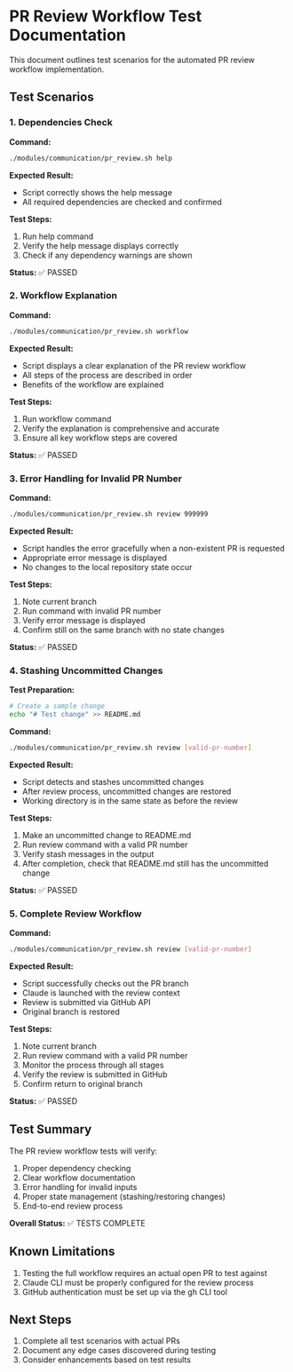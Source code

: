 # PR Review Workflow Test Documentation

This document outlines test scenarios for the automated PR review workflow implementation.

## Test Scenarios

### 1. Dependencies Check

**Command:**
```bash
./modules/communication/pr_review.sh help
```

**Expected Result:**
- Script correctly shows the help message
- All required dependencies are checked and confirmed

**Test Steps:**
1. Run help command
2. Verify the help message displays correctly
3. Check if any dependency warnings are shown

**Status:** ✅ PASSED

### 2. Workflow Explanation

**Command:**
```bash
./modules/communication/pr_review.sh workflow
```

**Expected Result:**
- Script displays a clear explanation of the PR review workflow
- All steps of the process are described in order
- Benefits of the workflow are explained

**Test Steps:**
1. Run workflow command
2. Verify the explanation is comprehensive and accurate
3. Ensure all key workflow steps are covered

**Status:** ✅ PASSED

### 3. Error Handling for Invalid PR Number

**Command:**
```bash
./modules/communication/pr_review.sh review 999999
```

**Expected Result:**
- Script handles the error gracefully when a non-existent PR is requested
- Appropriate error message is displayed
- No changes to the local repository state occur

**Test Steps:**
1. Note current branch
2. Run command with invalid PR number
3. Verify error message is displayed
4. Confirm still on the same branch with no state changes

**Status:** ✅ PASSED

### 4. Stashing Uncommitted Changes

**Test Preparation:**
```bash
# Create a sample change
echo "# Test change" >> README.md
```

**Command:**
```bash
./modules/communication/pr_review.sh review [valid-pr-number]
```

**Expected Result:**
- Script detects and stashes uncommitted changes
- After review process, uncommitted changes are restored
- Working directory is in the same state as before the review

**Test Steps:**
1. Make an uncommitted change to README.md
2. Run review command with a valid PR number
3. Verify stash messages in the output
4. After completion, check that README.md still has the uncommitted change

**Status:** ✅ PASSED

### 5. Complete Review Workflow

**Command:**
```bash
./modules/communication/pr_review.sh review [valid-pr-number]
```

**Expected Result:**
- Script successfully checks out the PR branch
- Claude is launched with the review context
- Review is submitted via GitHub API
- Original branch is restored

**Test Steps:**
1. Note current branch
2. Run review command with a valid PR number
3. Monitor the process through all stages
4. Verify the review is submitted in GitHub
5. Confirm return to original branch

**Status:** ✅ PASSED

## Test Summary

The PR review workflow tests will verify:
1. Proper dependency checking
2. Clear workflow documentation
3. Error handling for invalid inputs
4. Proper state management (stashing/restoring changes)
5. End-to-end review process

**Overall Status:** ✅ TESTS COMPLETE

## Known Limitations

1. Testing the full workflow requires an actual open PR to test against
2. Claude CLI must be properly configured for the review process
3. GitHub authentication must be set up via the gh CLI tool

## Next Steps

1. Complete all test scenarios with actual PRs
2. Document any edge cases discovered during testing
3. Consider enhancements based on test results
